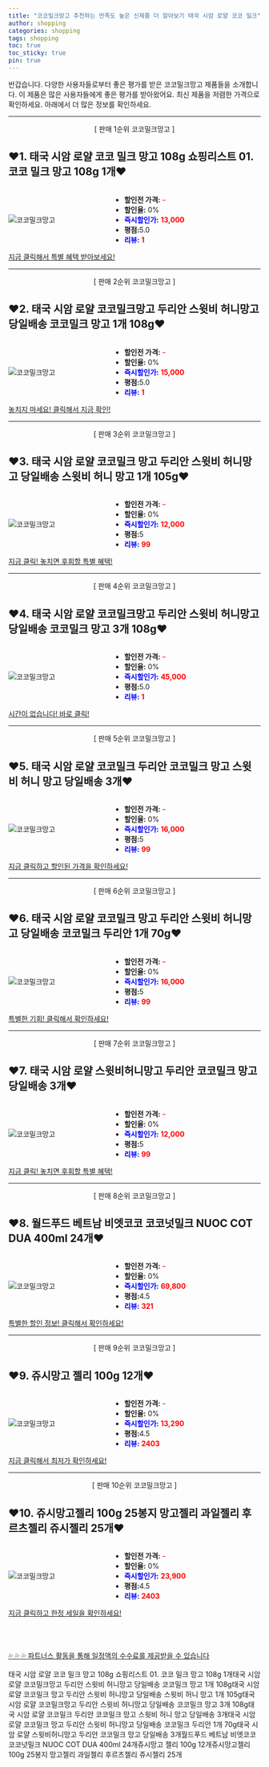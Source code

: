 ```yaml
---
title: "코코밀크망고 추천하는 만족도 높은 신제품 더 알아보기 태국 시암 로얄 코코 밀크"
author: shopping
categories: shopping
tags: shopping
toc: true
toc_sticky: true
pin: true
---
```

반갑습니다. 다양한 사용자들로부터 좋은 평가를 받은 코코밀크망고 제품들을 소개합니다. 이 제품은 많은 사용자들에게 좋은 평가를 받아왔어요. 최신 제품을 저렴한 가격으로 확인하세요. 아래에서 더 많은 정보를 확인하세요.

---
<p class="toplist" style="margin: 0 auto; display: block; width: fit-content;">[ 판매 1순위 코코밀크망고 ]</p>

<h2><strong>❤️1. 태국 시암 로얄 코코 밀크 망고 108g 쇼핑리스트 01. 코코 밀크 망고 108g 1개❤️</strong></h2>

<div style="display: flex; align-items: center;">
    <div style="flex: 0.4;">
        <img src="https://thumbnail7.coupangcdn.com/thumbnails/remote/230x230ex/image/vendor_inventory/d945/b292f2c3cef8c0f4c700af8691de01ddbaffdbc1eca336dceae6093aaabc.jpg" alt="코코밀크망고" style="max-width: 100%;">
    </div>
    <div style="flex: 0.6; margin-left: 10px;">
        <ul>
            <li><strong>할인전 가격:</strong> <del style="color: red;">-</del></li>
            <li><strong>할인율:</strong> 0%</li>
            <li><span style='color:blue'><strong>즉시할인가:</strong></span> <span style='color:red'><strong>13,000</strong></span></li>
            <li><strong>평점:</strong>5.0</li>
            <li><span style='color:blue'><strong>리뷰:</strong></span> <span style='color:red'><strong>1</strong></span></li>
        </ul>
    </div>
</div>
<div class="center">
    <a href="https://selin100587001.github.io?lptag=AF9450613&subid=githubio&pageKey=7953312657&traceid=V0-153&itemId=21963049543&vendorItemId=89010798170" class="myButton">
        지금 클릭해서 특별 혜택 받아보세요!
    </a>
</div>


---
<p class="toplist" style="margin: 0 auto; display: block; width: fit-content;">[ 판매 2순위 코코밀크망고 ]</p>

<h2><strong>❤️2. 태국 시암 로얄 코코밀크망고 두리안 스윗비 허니망고 당일배송 코코밀크 망고 1개 108g❤️</strong></h2>

<div style="display: flex; align-items: center;">
    <div style="flex: 0.4;">
        <img src="https://thumbnail6.coupangcdn.com/thumbnails/remote/230x230ex/image/vendor_inventory/ad62/0cf676f5a827f3c1d2f845c02920c800adc97bccae3ed2a95f51089d11b7.jpg" alt="코코밀크망고" style="max-width: 100%;">
    </div>
    <div style="flex: 0.6; margin-left: 10px;">
        <ul>
            <li><strong>할인전 가격:</strong> <del style="color: red;">-</del></li>
            <li><strong>할인율:</strong> 0%</li>
            <li><span style='color:blue'><strong>즉시할인가:</strong></span> <span style='color:red'><strong>15,000</strong></span></li>
            <li><strong>평점:</strong>5.0</li>
            <li><span style='color:blue'><strong>리뷰:</strong></span> <span style='color:red'><strong>1</strong></span></li>
        </ul>
    </div>
</div>
<div class="center">
    <a href="https://selin100587001.github.io?lptag=AF9450613&subid=githubio&pageKey=8248623407&traceid=V0-153&itemId=23640389539&vendorItemId=90705901031" class="myButton">
        놓치지 마세요! 클릭해서 지금 확인!
    </a>
</div>


---
<p class="toplist" style="margin: 0 auto; display: block; width: fit-content;">[ 판매 3순위 코코밀크망고 ]</p>

<h2><strong>❤️3. 태국 시암 로얄 코코밀크 망고 두리안 스윗비 허니망고 당일배송 스윗비 허니 망고 1개 105g❤️</strong></h2>

<div style="display: flex; align-items: center;">
    <div style="flex: 0.4;">
        <img src="https://thumbnail6.coupangcdn.com/thumbnails/remote/230x230ex/image/vendor_inventory/ab65/387a3692efba1fbb02e3a99ba5e26737fc44b438696fbad6c7c4bea9f6b6.jpg" alt="코코밀크망고" style="max-width: 100%;">
    </div>
    <div style="flex: 0.6; margin-left: 10px;">
        <ul>
            <li><strong>할인전 가격:</strong> <del style="color: red;">-</del></li>
            <li><strong>할인율:</strong> 0%</li>
            <li><span style='color:blue'><strong>즉시할인가:</strong></span> <span style='color:red'><strong>12,000</strong></span></li>
            <li><strong>평점:</strong>5</li>
            <li><span style='color:blue'><strong>리뷰:</strong></span> <span style='color:red'><strong>99</strong></span></li>
        </ul>
    </div>
</div>
<div class="center">
    <a href="https://selin100587001.github.io?lptag=AF9450613&subid=githubio&pageKey=8222949086&traceid=V0-153&itemId=23640389529&vendorItemId=90665810257" class="myButton">
        지금 클릭! 놓치면 후회할 특별 혜택!
    </a>
</div>


---
<p class="toplist" style="margin: 0 auto; display: block; width: fit-content;">[ 판매 4순위 코코밀크망고 ]</p>

<h2><strong>❤️4. 태국 시암 로얄 코코밀크망고 두리안 스윗비 허니망고 당일배송 코코밀크 망고 3개 108g❤️</strong></h2>

<div style="display: flex; align-items: center;">
    <div style="flex: 0.4;">
        <img src="https://thumbnail6.coupangcdn.com/thumbnails/remote/230x230ex/image/vendor_inventory/ad62/0cf676f5a827f3c1d2f845c02920c800adc97bccae3ed2a95f51089d11b7.jpg" alt="코코밀크망고" style="max-width: 100%;">
    </div>
    <div style="flex: 0.6; margin-left: 10px;">
        <ul>
            <li><strong>할인전 가격:</strong> <del style="color: red;">-</del></li>
            <li><strong>할인율:</strong> 0%</li>
            <li><span style='color:blue'><strong>즉시할인가:</strong></span> <span style='color:red'><strong>45,000</strong></span></li>
            <li><strong>평점:</strong>5.0</li>
            <li><span style='color:blue'><strong>리뷰:</strong></span> <span style='color:red'><strong>1</strong></span></li>
        </ul>
    </div>
</div>
<div class="center">
    <a href="https://selin100587001.github.io?lptag=AF9450613&subid=githubio&pageKey=8248623407&traceid=V0-153&itemId=23680557617&vendorItemId=90705901043" class="myButton">
        시간이 없습니다! 바로 클릭!
    </a>
</div>


---
<p class="toplist" style="margin: 0 auto; display: block; width: fit-content;">[ 판매 5순위 코코밀크망고 ]</p>

<h2><strong>❤️5. 태국 시암 로얄 코코밀크 두리안 코코밀크 망고 스윗비 허니 망고 당일배송 3개❤️</strong></h2>

<div style="display: flex; align-items: center;">
    <div style="flex: 0.4;">
        <img src="https://thumbnail6.coupangcdn.com/thumbnails/remote/230x230ex/image/vendor_inventory/7108/20596932491f84348ae8caf1608d32c382bd6f7ab635853cfbce4b3d1112.png" alt="코코밀크망고" style="max-width: 100%;">
    </div>
    <div style="flex: 0.6; margin-left: 10px;">
        <ul>
            <li><strong>할인전 가격:</strong> <del style="color: red;">-</del></li>
            <li><strong>할인율:</strong> 0%</li>
            <li><span style='color:blue'><strong>즉시할인가:</strong></span> <span style='color:red'><strong>16,000</strong></span></li>
            <li><strong>평점:</strong>5</li>
            <li><span style='color:blue'><strong>리뷰:</strong></span> <span style='color:red'><strong>99</strong></span></li>
        </ul>
    </div>
</div>
<div class="center">
    <a href="https://selin100587001.github.io?lptag=AF9450613&subid=githubio&pageKey=8248860234&traceid=V0-153&itemId=23699543196&vendorItemId=90724610403" class="myButton">
        지금 클릭하고 할인된 가격을 확인하세요!
    </a>
</div>


---
<p class="toplist" style="margin: 0 auto; display: block; width: fit-content;">[ 판매 6순위 코코밀크망고 ]</p>

<h2><strong>❤️6. 태국 시암 로얄 코코밀크 망고 두리안 스윗비 허니망고 당일배송 코코밀크 두리안 1개 70g❤️</strong></h2>

<div style="display: flex; align-items: center;">
    <div style="flex: 0.4;">
        <img src="https://thumbnail6.coupangcdn.com/thumbnails/remote/230x230ex/image/vendor_inventory/7108/20596932491f84348ae8caf1608d32c382bd6f7ab635853cfbce4b3d1112.png" alt="코코밀크망고" style="max-width: 100%;">
    </div>
    <div style="flex: 0.6; margin-left: 10px;">
        <ul>
            <li><strong>할인전 가격:</strong> <del style="color: red;">-</del></li>
            <li><strong>할인율:</strong> 0%</li>
            <li><span style='color:blue'><strong>즉시할인가:</strong></span> <span style='color:red'><strong>16,000</strong></span></li>
            <li><strong>평점:</strong>5</li>
            <li><span style='color:blue'><strong>리뷰:</strong></span> <span style='color:red'><strong>99</strong></span></li>
        </ul>
    </div>
</div>
<div class="center">
    <a href="https://selin100587001.github.io?lptag=AF9450613&subid=githubio&pageKey=8248860234&traceid=V0-153&itemId=23640389534&vendorItemId=90665810264" class="myButton">
        특별한 기회! 클릭해서 확인하세요!
    </a>
</div>


---
<p class="toplist" style="margin: 0 auto; display: block; width: fit-content;">[ 판매 7순위 코코밀크망고 ]</p>

<h2><strong>❤️7. 태국 시암 로얄 스윗비허니망고 두리안 코코밀크 망고 당일배송 3개❤️</strong></h2>

<div style="display: flex; align-items: center;">
    <div style="flex: 0.4;">
        <img src="https://thumbnail6.coupangcdn.com/thumbnails/remote/230x230ex/image/vendor_inventory/ab65/387a3692efba1fbb02e3a99ba5e26737fc44b438696fbad6c7c4bea9f6b6.jpg" alt="코코밀크망고" style="max-width: 100%;">
    </div>
    <div style="flex: 0.6; margin-left: 10px;">
        <ul>
            <li><strong>할인전 가격:</strong> <del style="color: red;">-</del></li>
            <li><strong>할인율:</strong> 0%</li>
            <li><span style='color:blue'><strong>즉시할인가:</strong></span> <span style='color:red'><strong>12,000</strong></span></li>
            <li><strong>평점:</strong>5</li>
            <li><span style='color:blue'><strong>리뷰:</strong></span> <span style='color:red'><strong>99</strong></span></li>
        </ul>
    </div>
</div>
<div class="center">
    <a href="https://selin100587001.github.io?lptag=AF9450613&subid=githubio&pageKey=8222949086&traceid=V0-153&itemId=23699526938&vendorItemId=90724594485" class="myButton">
        지금 클릭! 놓치면 후회할 특별 혜택!
    </a>
</div>


---
<p class="toplist" style="margin: 0 auto; display: block; width: fit-content;">[ 판매 8순위 코코밀크망고 ]</p>

<h2><strong>❤️8. 월드푸드 베트남 비엣코코 코코넛밀크 NUOC COT DUA 400ml 24개❤️</strong></h2>

<div style="display: flex; align-items: center;">
    <div style="flex: 0.4;">
        <img src="https://thumbnail8.coupangcdn.com/thumbnails/remote/230x230ex/image/vendor_inventory/b08f/cdefe3e433426f4d90042057d50b04b8ee06fde10c41aefeaece81a7d080.jpg" alt="코코밀크망고" style="max-width: 100%;">
    </div>
    <div style="flex: 0.6; margin-left: 10px;">
        <ul>
            <li><strong>할인전 가격:</strong> <del style="color: red;">-</del></li>
            <li><strong>할인율:</strong> 0%</li>
            <li><span style='color:blue'><strong>즉시할인가:</strong></span> <span style='color:red'><strong>69,800</strong></span></li>
            <li><strong>평점:</strong>4.5</li>
            <li><span style='color:blue'><strong>리뷰:</strong></span> <span style='color:red'><strong>321</strong></span></li>
        </ul>
    </div>
</div>
<div class="center">
    <a href="https://selin100587001.github.io?lptag=AF9450613&subid=githubio&pageKey=344008512&traceid=V0-153&itemId=1092892322&vendorItemId=81822544114" class="myButton">
        특별한 할인 정보! 클릭해서 확인하세요!
    </a>
</div>


---
<p class="toplist" style="margin: 0 auto; display: block; width: fit-content;">[ 판매 9순위 코코밀크망고 ]</p>

<h2><strong>❤️9. 쥬시망고 젤리 100g 12개❤️</strong></h2>

<div style="display: flex; align-items: center;">
    <div style="flex: 0.4;">
        <img src="https://thumbnail9.coupangcdn.com/thumbnails/remote/230x230ex/image/vendor_inventory/db03/136edcadca43bd8f50702ea542234f9eff4844e8895b8ba98c09c5433231.jpg" alt="코코밀크망고" style="max-width: 100%;">
    </div>
    <div style="flex: 0.6; margin-left: 10px;">
        <ul>
            <li><strong>할인전 가격:</strong> <del style="color: red;">-</del></li>
            <li><strong>할인율:</strong> 0%</li>
            <li><span style='color:blue'><strong>즉시할인가:</strong></span> <span style='color:red'><strong>13,290</strong></span></li>
            <li><strong>평점:</strong>4.5</li>
            <li><span style='color:blue'><strong>리뷰:</strong></span> <span style='color:red'><strong>2403</strong></span></li>
        </ul>
    </div>
</div>
<div class="center">
    <a href="https://selin100587001.github.io?lptag=AF9450613&subid=githubio&pageKey=324190432&traceid=V0-153&itemId=3381348922&vendorItemId=89641610268" class="myButton">
        지금 클릭해서 최저가 확인하세요!
    </a>
</div>


---
<p class="toplist" style="margin: 0 auto; display: block; width: fit-content;">[ 판매 10순위 코코밀크망고 ]</p>

<h2><strong>❤️10. 쥬시망고젤리 100g 25봉지 망고젤리 과일젤리 후르츠젤리 쥬시젤리 25개❤️</strong></h2>

<div style="display: flex; align-items: center;">
    <div style="flex: 0.4;">
        <img src="https://thumbnail8.coupangcdn.com/thumbnails/remote/230x230ex/image/vendor_inventory/7154/f6b5020a17cfc5501c6ea16b6b2cfe732a78b8ce7f682f0c8e9b12b826c0.jpg" alt="코코밀크망고" style="max-width: 100%;">
    </div>
    <div style="flex: 0.6; margin-left: 10px;">
        <ul>
            <li><strong>할인전 가격:</strong> <del style="color: red;">-</del></li>
            <li><strong>할인율:</strong> 0%</li>
            <li><span style='color:blue'><strong>즉시할인가:</strong></span> <span style='color:red'><strong>23,900</strong></span></li>
            <li><strong>평점:</strong>4.5</li>
            <li><span style='color:blue'><strong>리뷰:</strong></span> <span style='color:red'><strong>2403</strong></span></li>
        </ul>
    </div>
</div>
<div class="center">
    <a href="https://selin100587001.github.io?lptag=AF9450613&subid=githubio&pageKey=324190432&traceid=V0-153&itemId=19858825889&vendorItemId=77025423409" class="myButton">
        지금 클릭하고 한정 세일을 확인하세요!
    </a>
</div>

<br><br><br>[💦 💦 💦 파트너스 활동을 통해 일정액의 수수료를 제공받을 수 있습니다](https://link.coupang.com/a/bcpT2c)<br><br>태국 시암 로얄 코코 밀크 망고 108g 쇼핑리스트 01. 코코 밀크 망고 108g 1개태국 시암 로얄 코코밀크망고 두리안 스윗비 허니망고 당일배송 코코밀크 망고 1개 108g태국 시암 로얄 코코밀크 망고 두리안 스윗비 허니망고 당일배송 스윗비 허니 망고 1개 105g태국 시암 로얄 코코밀크망고 두리안 스윗비 허니망고 당일배송 코코밀크 망고 3개 108g태국 시암 로얄 코코밀크 두리안 코코밀크 망고 스윗비 허니 망고 당일배송 3개태국 시암 로얄 코코밀크 망고 두리안 스윗비 허니망고 당일배송 코코밀크 두리안 1개 70g태국 시암 로얄 스윗비허니망고 두리안 코코밀크 망고 당일배송 3개월드푸드 베트남 비엣코코 코코넛밀크 NUOC COT DUA 400ml 24개쥬시망고 젤리 100g 12개쥬시망고젤리 100g 25봉지 망고젤리 과일젤리 후르츠젤리 쥬시젤리 25개